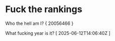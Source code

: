 # Fuck the rankings

Who the hell am I?
{ 20056466 }

What fucking year is it?
[ 2025-06-12T14:06:40Z ]
